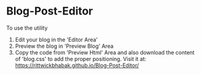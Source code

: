 # Blog-Post-Editor
To use the utility
1. Edit your blog in the 'Editor Area'
2. Preview the blog in 'Preview Blog' Area
3. Copy the code from 'Preview Html' Area and also download the content of 'blog.css' to add the proper positioning.
Visit it at: https://rittwickbhabak.github.io/Blog-Post-Editor/
